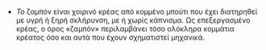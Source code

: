 * *Το* ζαμπόν είναι χοιρινό κρέας από κομμένο μπούτι που έχει διατηρηθεί με υγρή ή ξηρή σκλήρυνση, με ή χωρίς κάπνισμα. Ως επεξεργασμένο κρέας, ο όρος «ζαμπόν» περιλαμβάνει τόσο ολόκληρα κομμάτια κρέατος όσο και αυτά που έχουν σχηματιστεί μηχανικά.
